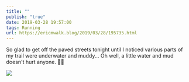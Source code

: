 ```yaml
---
title: ""
publish: "true"
date: 2019-03-28 19:57:00
tags: Running
url: https://ericmwalk.blog/2019/03/28/195735.html
---
```


So glad to get off the paved streets tonight until I noticed various parts of my trail were underwater and muddy... Oh well, a little water and mud doesn't hurt anyone. 🏃‍♂️

![](https://ericmwalk.blog/uploads/2022/4653f03e97.jpg)